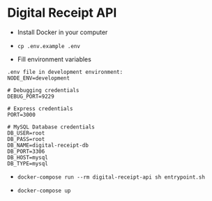 # Digital Receipt API
- Install Docker in your computer

- `cp .env.example .env`

- Fill environment variables

```
.env file in development environment:
NODE_ENV=development

# Debugging credentials
DEBUG_PORT=9229

# Express credentials
PORT=3000

# MySQL Database credentials
DB_USER=root
DB_PASS=root
DB_NAME=digital-receipt-db
DB_PORT=3306
DB_HOST=mysql
DB_TYPE=mysql
```

- `docker-compose run --rm digital-receipt-api sh entrypoint.sh`

- `docker-compose up`
